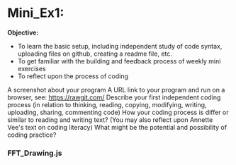 # Mini_Ex1:
**Objective:**
- To learn the basic setup, including independent study of code syntax, uploading files on github, creating a readme file, etc.
- To get familiar with the building and feedback process of weekly mini exercises
- To reflect upon the process of coding


A screenshot about your program
A URL link to your program and run on a browser, see: https://rawgit.com/
Describe your first independent coding process (in relation to thinking, reading, copying, modifying, writing, uploading, sharing, commenting code)
How your coding process is differ or similar to reading and writing text? (You may also reflect upon Annette Vee's text on coding literacy)
What might be the potential and possibility of coding practice?

### FFT_Drawing.js
